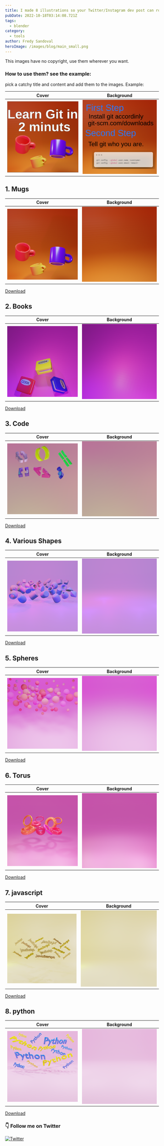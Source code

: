```yaml
---
title: I made 8 illustrations so your Twitter/Instagram dev post can rock!
pubDate: 2022-10-18T03:14:08.721Z
tags:
  - blender
category:
  - tools
author: Fredy Sandoval
heroImage: /images/blog/main_small.png
---
```

This images have no copyright, use them wherever you want.

### How to use them? see the example: 

pick a catchy title and content and add them to the images. Example:

Cover            |  Background
:-------------------------:|:-------------------------:
![example](https://raw.githubusercontent.com/FredySandoval/illustrations/main/blender/instagram_illustration_post/example/main_small.png) |  ![example](https://raw.githubusercontent.com/FredySandoval/illustrations/main/blender/instagram_illustration_post/example/background_small.png)

## 1. Mugs

Cover            |  Background
:-------------------------:|:-------------------------:
![3d mugs](https://raw.githubusercontent.com/FredySandoval/illustrations/main/blender/instagram_illustration_post/mugs/main_small.png)  |  ![3d mugs background](https://raw.githubusercontent.com/FredySandoval/illustrations/main/blender/instagram_illustration_post/mugs/background_small.png) 

[Download](https://github.com/FredySandoval/illustrations/tree/main/blender/instagram_illustration_post/mugs)

## 2. Books

Cover            |  Background
:-------------------------:|:-------------------------:
![books](https://raw.githubusercontent.com/FredySandoval/illustrations/main/blender/instagram_illustration_post/books/main_small.png)  |  ![books](https://raw.githubusercontent.com/FredySandoval/illustrations/main/blender/instagram_illustration_post/books/background_small.png)

[Download](https://github.com/FredySandoval/illustrations/tree/main/blender/instagram_illustration_post/books)

## 3. Code

Cover            |  Background
:-------------------------:|:-------------------------:
![code](https://raw.githubusercontent.com/FredySandoval/illustrations/main/blender/instagram_illustration_post/code/main_small.png)  |  ![code](https://raw.githubusercontent.com/FredySandoval/illustrations/main/blender/instagram_illustration_post/code/background_small.png)

[Download](https://github.com/FredySandoval/illustrations/tree/main/blender/instagram_illustration_post/code)

## 4. Various Shapes

Cover            |  Background
:-------------------------:|:-------------------------:
![shapes](https://raw.githubusercontent.com/FredySandoval/illustrations/main/blender/instagram_illustration_post/various_primitive_shapes/main_small.png)  |  ![shapes](https://raw.githubusercontent.com/FredySandoval/illustrations/main/blender/instagram_illustration_post/various_primitive_shapes/background_small.png)

[Download](https://github.com/FredySandoval/illustrations/tree/main/blender/instagram_illustration_post/various_primitive_shapes)

## 5. Spheres

Cover            |  Background
:-------------------------:|:-------------------------:
![spheres](https://raw.githubusercontent.com/FredySandoval/illustrations/main/blender/instagram_illustration_post/spheres/main_small.png)  |  ![spheres](https://raw.githubusercontent.com/FredySandoval/illustrations/main/blender/instagram_illustration_post/spheres/background_small.png)

[Download](https://github.com/FredySandoval/illustrations/tree/main/blender/instagram_illustration_post/spheres)

## 6. Torus

Cover            |  Background
:-------------------------:|:-------------------------:
![torus](https://raw.githubusercontent.com/FredySandoval/illustrations/main/blender/instagram_illustration_post/torus/main_small.png)  |  ![torus](https://raw.githubusercontent.com/FredySandoval/illustrations/main/blender/instagram_illustration_post/torus/background_small.png)

[Download](https://github.com/FredySandoval/illustrations/tree/main/blender/instagram_illustration_post/torus)

## 7. javascript

Cover            |  Background
:-------------------------:|:-------------------------:
![javascript](https://raw.githubusercontent.com/FredySandoval/illustrations/main/blender/instagram_illustration_post/javascript/main_small.png)  |  ![javascript](https://raw.githubusercontent.com/FredySandoval/illustrations/main/blender/instagram_illustration_post/javascript/background_small.png)

[Download](https://github.com/FredySandoval/illustrations/tree/main/blender/instagram_illustration_post/javascript)

## 8. python

Cover            |  Background
:-------------------------:|:-------------------------:
![python](https://raw.githubusercontent.com/FredySandoval/illustrations/main/blender/instagram_illustration_post/python/main_small.png)  |  ![python](https://raw.githubusercontent.com/FredySandoval/illustrations/main/blender/instagram_illustration_post/python/background_small.png)

[Download](https://github.com/FredySandoval/illustrations/tree/main/blender/instagram_illustration_post/python)

### 👇 Follow me on Twitter

[![Twitter](https://img.shields.io/twitter/url.svg?label=Follow%20%40fsandovaldev&style=social&url=https%3A%2F%2Ftwitter.com%2Ffsandovaldev)](https://twitter.com/fsandovaldev)
